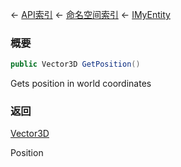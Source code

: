 ← [API索引](Api-Index) ← [命名空间索引](Namespace-Index) ← [IMyEntity](VRage.Game.ModAPI.Ingame.IMyEntity)

### 概要

```csharp
public Vector3D GetPosition()
```

Gets position in world coordinates

### 返回

[Vector3D](VRageMath.Vector3D)

Position

